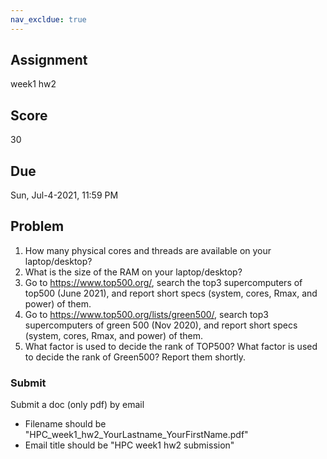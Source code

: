```yaml
---
nav_excldue: true
---
```

## Assignment
week1 hw2

## Score
30

## Due
Sun, Jul-4-2021, 11:59 PM

## Problem
1. How many physical cores and threads are available on your laptop/desktop? 
2. What is the size of the RAM on your laptop/desktop?
3. Go to <https://www.top500.org/>, search the top3 supercomputers of top500 (June 2021), and report short specs (system, cores, Rmax, and power) of them.
4. Go to <https://www.top500.org/lists/green500/>, search top3 supercomputers of green 500 (Nov 2020), and report short specs (system, cores, Rmax, and power) of them.
5. What factor is used to decide the rank of TOP500? What factor is used to decide the rank of Green500? Report them shortly.

### Submit
Submit a doc (only pdf) by email 
- Filename should be "HPC_week1_hw2_YourLastname_YourFirstName.pdf"
- Email title should be "HPC week1 hw2 submission"
